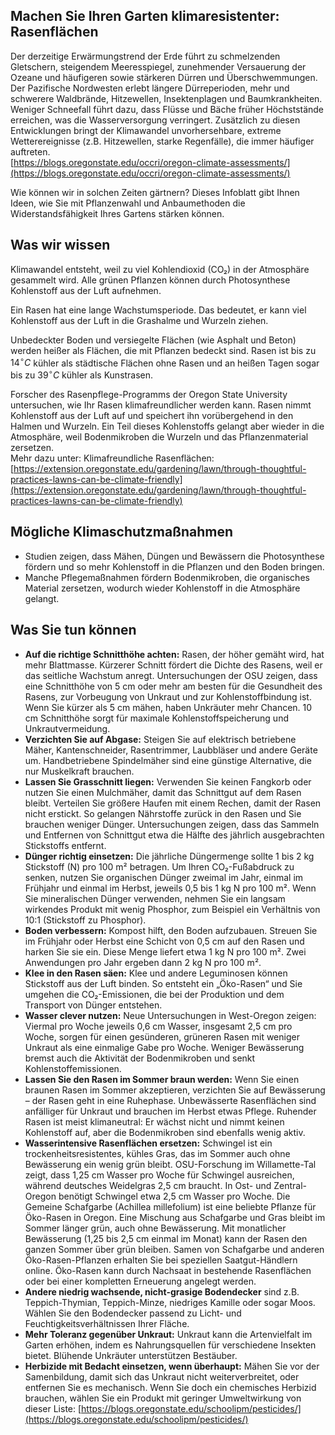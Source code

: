 ## Machen Sie Ihren Garten klimaresistenter: Rasenflächen

Der derzeitige Erwärmungstrend der Erde führt zu schmelzenden Gletschern, steigendem Meeresspiegel, zunehmender Versauerung der Ozeane und häufigeren sowie stärkeren Dürren und Überschwemmungen. Der Pazifische Nordwesten erlebt längere Dürreperioden, mehr und schwerere Waldbrände, Hitzewellen, Insektenplagen und Baumkrankheiten. Weniger Schneefall führt dazu, dass Flüsse und Bäche früher Höchststände erreichen, was die Wasserversorgung verringert. Zusätzlich zu diesen Entwicklungen bringt der Klimawandel unvorhersehbare, extreme Wetterereignisse (z.B. Hitzewellen, starke Regenfälle), die immer häufiger auftreten.  
[https://blogs.oregonstate.edu/occri/oregon-climate-assessments/](https://blogs.oregonstate.edu/occri/oregon-climate-assessments/)

Wie können wir in solchen Zeiten gärtnern? Dieses Infoblatt gibt Ihnen Ideen, wie Sie mit Pflanzenwahl und Anbaumethoden die Widerstandsfähigkeit Ihres Gartens stärken können.

## Was wir wissen

Klimawandel entsteht, weil zu viel Kohlendioxid (CO₂) in der Atmosphäre gesammelt wird. Alle grünen Pflanzen können durch Photosynthese Kohlenstoff aus der Luft aufnehmen.

Ein Rasen hat eine lange Wachstumsperiode. Das bedeutet, er kann viel Kohlenstoff aus der Luft in die Grashalme und Wurzeln ziehen.

Unbedeckter Boden und versiegelte Flächen (wie Asphalt und Beton) werden heißer als Flächen, die mit Pflanzen bedeckt sind. Rasen ist bis zu $14^{\circ}C$ kühler als städtische Flächen ohne Rasen und an heißen Tagen sogar bis zu $39^{\circ}C$ kühler als Kunstrasen.

Forscher des Rasenpflege-Programms der Oregon State University untersuchen, wie Ihr Rasen klimafreundlicher werden kann. Rasen nimmt Kohlenstoff aus der Luft auf und speichert ihn vorübergehend in den Halmen und Wurzeln. Ein Teil dieses Kohlenstoffs gelangt aber wieder in die Atmosphäre, weil Bodenmikroben die Wurzeln und das Pflanzenmaterial zersetzen.  
Mehr dazu unter: Klimafreundliche Rasenflächen: [https://extension.oregonstate.edu/gardening/lawn/through-thoughtful-practices-lawns-can-be-climate-friendly](https://extension.oregonstate.edu/gardening/lawn/through-thoughtful-practices-lawns-can-be-climate-friendly)

## Mögliche Klimaschutzmaßnahmen

- Studien zeigen, dass Mähen, Düngen und Bewässern die Photosynthese fördern und so mehr Kohlenstoff in die Pflanzen und den Boden bringen.
- Manche Pflegemaßnahmen fördern Bodenmikroben, die organisches Material zersetzen, wodurch wieder Kohlenstoff in die Atmosphäre gelangt.

## Was Sie tun können

- **Auf die richtige Schnitthöhe achten:** Rasen, der höher gemäht wird, hat mehr Blattmasse. Kürzerer Schnitt fördert die Dichte des Rasens, weil er das seitliche Wachstum anregt. Untersuchungen der OSU zeigen, dass eine Schnitthöhe von 5 cm oder mehr am besten für die Gesundheit des Rasens, zur Vorbeugung von Unkraut und zur Kohlenstoffbindung ist. Wenn Sie kürzer als 5 cm mähen, haben Unkräuter mehr Chancen. 10 cm Schnitthöhe sorgt für maximale Kohlenstoffspeicherung und Unkrautvermeidung.
- **Verzichten Sie auf Abgase:** Steigen Sie auf elektrisch betriebene Mäher, Kantenschneider, Rasentrimmer, Laubbläser und andere Geräte um. Handbetriebene Spindelmäher sind eine günstige Alternative, die nur Muskelkraft brauchen.
- **Lassen Sie Grasschnitt liegen:** Verwenden Sie keinen Fangkorb oder nutzen Sie einen Mulchmäher, damit das Schnittgut auf dem Rasen bleibt. Verteilen Sie größere Haufen mit einem Rechen, damit der Rasen nicht erstickt. So gelangen Nährstoffe zurück in den Rasen und Sie brauchen weniger Dünger. Untersuchungen zeigen, dass das Sammeln und Entfernen von Schnittgut etwa die Hälfte des jährlich ausgebrachten Stickstoffs entfernt.
- **Dünger richtig einsetzen:** Die jährliche Düngermenge sollte 1 bis 2 kg Stickstoff (N) pro 100 m² betragen. Um Ihren CO₂-Fußabdruck zu senken, nutzen Sie organischen Dünger zweimal im Jahr, einmal im Frühjahr und einmal im Herbst, jeweils 0,5 bis 1 kg N pro 100 m². Wenn Sie mineralischen Dünger verwenden, nehmen Sie ein langsam wirkendes Produkt mit wenig Phosphor, zum Beispiel ein Verhältnis von 10:1 (Stickstoff zu Phosphor).
- **Boden verbessern:** Kompost hilft, den Boden aufzubauen. Streuen Sie im Frühjahr oder Herbst eine Schicht von 0,5 cm auf den Rasen und harken Sie sie ein. Diese Menge liefert etwa 1 kg N pro 100 m². Zwei Anwendungen pro Jahr ergeben dann 2 kg N pro 100 m².
- **Klee in den Rasen säen:** Klee und andere Leguminosen können Stickstoff aus der Luft binden. So entsteht ein „Öko-Rasen“ und Sie umgehen die CO₂-Emissionen, die bei der Produktion und dem Transport von Dünger entstehen.
- **Wasser clever nutzen:** Neue Untersuchungen in West-Oregon zeigen: Viermal pro Woche jeweils 0,6 cm Wasser, insgesamt 2,5 cm pro Woche, sorgen für einen gesünderen, grüneren Rasen mit weniger Unkraut als eine einmalige Gabe pro Woche. Weniger Bewässerung bremst auch die Aktivität der Bodenmikroben und senkt Kohlenstoffemissionen.
- **Lassen Sie den Rasen im Sommer braun werden:** Wenn Sie einen braunen Rasen im Sommer akzeptieren, verzichten Sie auf Bewässerung – der Rasen geht in eine Ruhephase. Unbewässerte Rasenflächen sind anfälliger für Unkraut und brauchen im Herbst etwas Pflege. Ruhender Rasen ist meist klimaneutral: Er wächst nicht und nimmt keinen Kohlenstoff auf, aber die Bodenmikroben sind ebenfalls wenig aktiv.
- **Wasserintensive Rasenflächen ersetzen:** Schwingel ist ein trockenheitsresistentes, kühles Gras, das im Sommer auch ohne Bewässerung ein wenig grün bleibt. OSU-Forschung im Willamette-Tal zeigt, dass 1,25 cm Wasser pro Woche für Schwingel ausreichen, während deutsches Weidelgras 2,5 cm braucht. In Ost- und Zentral-Oregon benötigt Schwingel etwa 2,5 cm Wasser pro Woche. Die Gemeine Schafgarbe (Achillea millefolium) ist eine beliebte Pflanze für Öko-Rasen in Oregon. Eine Mischung aus Schafgarbe und Gras bleibt im Sommer länger grün, auch ohne Bewässerung. Mit monatlicher Bewässerung (1,25 bis 2,5 cm einmal im Monat) kann der Rasen den ganzen Sommer über grün bleiben. Samen von Schafgarbe und anderen Öko-Rasen-Pflanzen erhalten Sie bei speziellen Saatgut-Händlern online. Öko-Rasen kann durch Nachsaat in bestehende Rasenflächen oder bei einer kompletten Erneuerung angelegt werden.
- **Andere niedrig wachsende, nicht-grasige Bodendecker** sind z.B. Teppich-Thymian, Teppich-Minze, niedriges Kamille oder sogar Moos. Wählen Sie den Bodendecker passend zu Licht- und Feuchtigkeitsverhältnissen Ihrer Fläche.
- **Mehr Toleranz gegenüber Unkraut:** Unkraut kann die Artenvielfalt im Garten erhöhen, indem es Nahrungsquellen für verschiedene Insekten bietet. Blühende Unkräuter unterstützen Bestäuber.
- **Herbizide mit Bedacht einsetzen, wenn überhaupt:** Mähen Sie vor der Samenbildung, damit sich das Unkraut nicht weiterverbreitet, oder entfernen Sie es mechanisch. Wenn Sie doch ein chemisches Herbizid brauchen, wählen Sie ein Produkt mit geringer Umweltwirkung von dieser Liste: [https://blogs.oregonstate.edu/schoolipm/pesticides/](https://blogs.oregonstate.edu/schoolipm/pesticides/)

